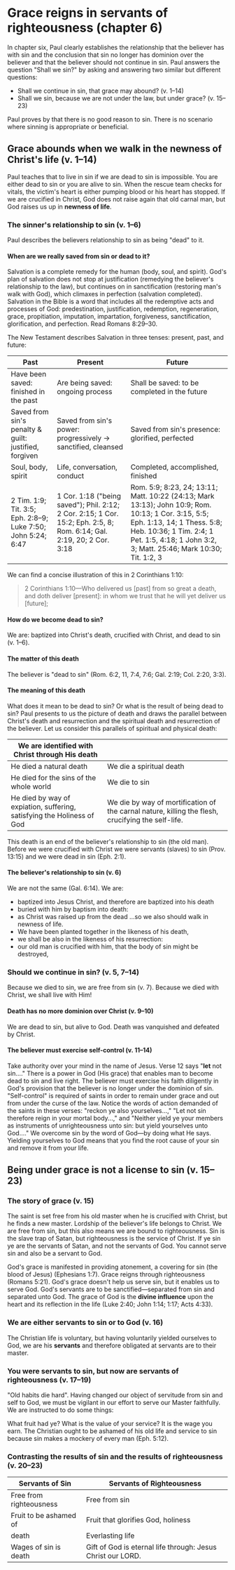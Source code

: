 # Grace reigns in servants of righteousness (chapter 6)

In chapter six, Paul clearly establishes the relationship that the believer has with sin and the conclusion that sin no longer has dominion over the believer and that the believer should not continue in sin. Paul answers the question "Shall we sin?" by asking and answering two similar but different questions:

- Shall we continue in sin, that grace may abound? (v. 1–14)
- Shall we sin, because we are not under the law, but under grace? (v. 15–23)

Paul proves by that there is no good reason to sin. There is no scenario where sinning is appropriate or beneficial.

## Grace abounds when we walk in the newness of Christ's life (v. 1–14)

Paul teaches that to live in sin if we are dead to sin is impossible. You are either dead to sin or you are alive to sin. When the rescue team checks for vitals, the victim's heart is either pumping blood or his heart has stopped. If we are crucified in Christ, God does not raise again that old carnal man, but God raises us up in **newness of life**.

### The sinner's relationship to sin (v. 1–6)

Paul describes the believers relationship to sin as being "dead" to it.

#### When are we really saved from sin or dead to it?

Salvation is a complete remedy for the human (body, soul, and spirit). God's plan of salvation does not stop at justification (remedying the believer's relationship to the law), but continues on in sanctification (restoring man's walk with God), which climaxes in perfection (salvation completed). Salvation in the Bible is a word that includes all the redemptive acts and processes of God: predestination, justification, redemption, regeneration, grace, propitiation, imputation, impartation, forgiveness, sanctification, glorification, and perfection. Read Romans 8:29–30.

The New Testament describes Salvation in three tenses: present, past, and future:

| Past                                                         | Present                                                                                                               | Future                                                                                                                                                                                                                          |
| ------------------------------------------------------------ | --------------------------------------------------------------------------------------------------------------------- | ------------------------------------------------------------------------------------------------------------------------------------------------------------------------------------------------------------------------------- |
| Have been saved: finished in the past                        | Are being saved: ongoing process                                                                                      | Shall be saved: to be completed in the future                                                                                                                                                                                   |
| Saved from sin's penalty & guilt: justified, forgiven        | Saved from sin's power: progressively -> sanctified, cleansed                                                         | Saved from sin's presence: glorified, perfected                                                                                                                                                                                 |
| Soul, body, spirit                                           | Life, conversation, conduct                                                                                           | Completed, accomplished, finished                                                                                                                                                                                               |
| 2 Tim. 1:9; Tit. 3:5; Eph. 2:8–9; Luke 7:50; John 5:24; 6:47 | 1 Cor. 1:18 ("being saved"); Phil. 2:12; 2 Cor. 2:15; 1 Cor. 15:2; Eph. 2:5, 8; Rom. 6:14; Gal. 2:19, 20; 2 Cor. 3:18 | Rom. 5:9; 8:23, 24; 13:11; Matt. 10:22 (24:13; Mark 13:13); John 10:9; Rom. 10:13; 1 Cor. 3:15, 5:5; Eph. 1:13, 14; 1 Thess. 5:8; Heb. 10:36; 1 Tim. 2:4; 1 Pet. 1:5, 4:18; 1 John 3:2, 3; Matt. 25:46; Mark 10:30; Tit. 1:2, 3 |

We can find a concise illustration of this in 2 Corinthians 1:10:

> 2 Corinthians 1:10—Who delivered us [past] from so great a death, and doth deliver [present]: in whom we trust that he will yet deliver us [future];

#### How do we become dead to sin?

We are: baptized into Christ's death, crucified with Christ, and dead to sin (v. 1–6).

#### The matter of this death

The believer is "dead to sin" (Rom. 6:2, 11, 7:4, 7:6; Gal. 2:19; Col. 2:20, 3:3).

#### The meaning of this death

What does it mean to be dead to sin? Or what is the result of being dead to sin? Paul presents to us the picture of death and draws the parallel between Christ's death and resurrection and the spiritual death and resurrection of the believer. Let us consider this parallels of spiritual and physical death:

| We are identified with Christ through His death                        |                                                                                                   |
| ---------------------------------------------------------------------- | ------------------------------------------------------------------------------------------------- |
| He died a natural death                                                | We die a spiritual death                                                                          |
| He died for the sins of the whole world                                | We die to sin                                                                                     |
| He died by way of expiation, suffering, satisfying the Holiness of God | We die by way of mortification of the carnal nature, killing the flesh, crucifying the self-life. |

This death is an end of the believer's relationship to sin (the old man). Before we were crucified with Christ we were servants (slaves) to sin (Prov. 13:15) and we were dead in sin (Eph. 2:1).

#### The believer's relationship to sin (v. 6)

We are not the same (Gal. 6:14). We are:

- baptized into Jesus Christ, and therefore are baptized into his death
- buried with him by baptism into death:
- as Christ was raised up from the dead ...so we also should walk in newness of life.
- We have been planted together in the likeness of his death,
- we shall be also in the likeness of his resurrection:
- our old man is crucified with him, that the body of sin might be destroyed,

### Should we continue in sin? (v. 5, 7–14)

Because we died to sin, we are free from sin (v. 7). Because we died with Christ, we shall live with Him!

#### Death has no more dominion over Christ (v. 9–10)

We are dead to sin, but alive to God. Death was vanquished and defeated by Christ.

#### The believer must exercise self-control (v. 11–14)

Take authority over your mind in the name of Jesus. Verse 12 says "**let** not sin...." There is a power in God (His grace) that enables man to become dead to sin and live right. The believer must exercise his faith diligently in God's provision that the believer is no longer under the dominion of sin. "Self-control" is required of saints in order to remain under grace and out from under the curse of the law. Notice the words of action demanded of the saints in these verses: "reckon ye also yourselves...," "Let not sin therefore reign in your mortal body...," and "Neither yield ye your members as instruments of unrighteousness unto sin: but yield yourselves unto God...." We overcome sin by the word of God—by doing what He says. Yielding yourselves to God means that you find the root cause of your sin and remove it from your life.

## Being under grace is not a license to sin (v. 15–23)

### The story of grace (v. 15)

The saint is set free from his old master when he is crucified with Christ, but he finds a new master. Lordship of the believer's life belongs to Christ. We are free from sin, but this also means we are bound to righteousness. Sin is the slave trap of Satan, but righteousness is the service of Christ. If ye sin ye are the servants of Satan, and not the servants of God. You cannot serve sin and also be a servant to God.

God's grace is manifested in providing atonement, a covering for sin (the blood of Jesus) (Ephesians 1:7). Grace reigns through righteousness (Romans 5:21). God's grace doesn't help us serve sin, but it enables us to serve God. God's servants are to be sanctified—separated from sin and separated unto God. The grace of God is the **divine influence** upon the heart and its reflection in the life (Luke 2:40; John 1:14; 1:17; Acts 4:33).

### We are either servants to sin or to God (v. 16)

The Christian life is voluntary, but having voluntarily yielded ourselves to God, we are his **servants** and therefore obligated at servants are to their master.

### You were servants to sin, but now are servants of righteousness (v. 17–19)

"Old habits die hard". Having changed our object of servitude from sin and self to God, we must be vigilant in our effort to serve our Master faithfully. We are instructed to do some things:

What fruit had ye? What is the value of your service? It is the wage you earn. The Christian ought to be ashamed of his old life and service to sin because sin makes a mockery of every man (Eph. 5:12).

### Contrasting the results of sin and the results of righteousness (v. 20–23)

| Servants of Sin         | Servants of Righteousness                                   |
| ----------------------- | ----------------------------------------------------------- |
| Free from righteousness | Free from sin                                               |
| Fruit to be ashamed of  | Fruit that glorifies God, holiness                          |
| death                   | Everlasting life                                            |
| Wages of sin is death   | Gift of God is eternal life through: Jesus Christ our LORD. |
